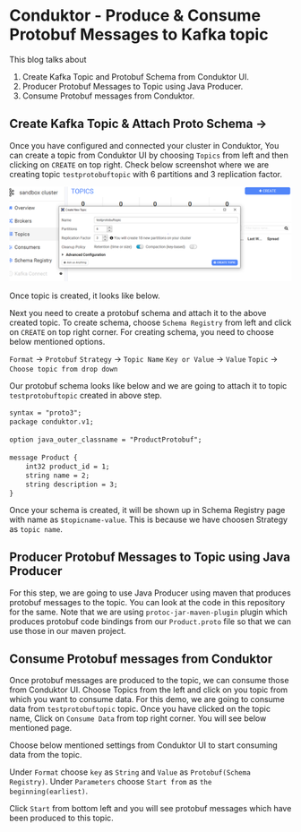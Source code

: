 # Conduktor - Produce & Consume Protobuf Messages to Kafka topic

This blog talks about 

1. Create Kafka Topic and Protobuf Schema from Conduktor UI.
2. Producer Protobuf Messages to Topic using Java Producer.
3. Consume Protobuf messages from Conduktor.

## Create Kafka Topic & Attach Proto Schema ->

Once you have configured and connected your cluster in Conduktor, You can create a topic from Conduktor UI by choosing `Topics` from left and then clicking on `CREATE` on top right. Check below screenshot where we are creating topic `testprotobuftopic` with 6 partitions and 3 replication factor.

![alt text](https://github.com/rahulgulati89/Kafka/blob/main/Images/CreateKafkaTopic.png)

Once topic is created, it looks like below.


Next you need to create a protobuf schema and attach it to the above created topic. To create schema, choose `Schema Registry` from left and click on `CREATE` on top right corner. For creating schema, you need to choose below mentioned options.

`Format` -> `Protobuf`
`Strategy` -> `Topic Name`
`Key or Value` -> `Value`
`Topic` -> `Choose topic from drop down`

Our protobuf schema looks like below and we are going to attach it to topic `testprotobuftopic` created in above step.

```
syntax = "proto3";
package conduktor.v1;

option java_outer_classname = "ProductProtobuf";

message Product {
    int32 product_id = 1;
    string name = 2;
    string description = 3;
}
```

Once your schema is created, it will be shown up in Schema Registry page with name as `$topicname-value`. This is because we have choosen Strategy as `topic name`.

## Producer Protobuf Messages to Topic using Java Producer

For this step, we are going to use Java Producer using maven that produces protobuf messages to the topic. You can look at the code in this repository for the same. Note that we are using `protoc-jar-maven-plugin`  plugin which produces protobuf code bindings from our `Product.proto` file so that we can use those in our maven project.

## Consume Protobuf messages from Conduktor

Once protobuf messages are produced to the topic, we can consume those from Conduktor UI. Choose Topics from the left and click on you topic from which you want to consume data. For this demo, we are going to consume data from `testprotobuftopic` topic. Once you have clicked on the topic name, Click on `Consume Data` from top right corner. You will see below mentioned page.



Choose below mentioned settings from Conduktor UI to start consuming data from the topic.

Under `Format` choose `key` as `String` and `Value` as `Protobuf(Schema Registry)`.
Under `Parameters` choose `Start from` as `the beginning(earliest)`.

Click `Start` from bottom left and you will see protobuf messages which have been produced to this topic.
